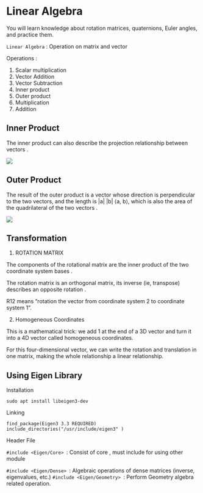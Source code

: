 # Linear Algebra

You will learn knowledge about rotation matrices, quaternions, Euler angles, and practice them.

```Linear Algebra``` :  Operation on matrix and  vector 

Operations : 
1. Scalar multiplication
2. Vector Addition
3. Vector Subtraction
4. Inner product
5. Outer product
6. Multiplication
7. Addition


## Inner Product 
The inner product can also describe the projection relationship between vectors .



<img src="innerproduct.png">


## Outer Product 
The result of the outer product is a vector whose direction is perpendicular to the
two vectors, and the length is |a| |b| ⟨a, b⟩, which is also the area of the quadrilateral of the two vectors .



<img src="outerproduct.png">


## Transformation

1. ROTATION MATRIX 

The components of the rotational  matrix are the inner product of the two coordinate system bases .

The rotation matrix is an orthogonal matrix, its inverse (ie, transpose)
describes an opposite rotation .

R12  means “rotation the vector from coordinate system 2 to coordinate system 1”.

2. Homogeneous Coordinates

This is a mathematical trick: we add 1 at the end of a 3D vector and turn it into a
4D vector called homogeneous coordinates.

For this four-dimensional vector, we can write the rotation and translation in one matrix, making the whole relationship a linear relationship.


## Using Eigen Library

Installation

```
sudo apt install libeigen3-dev
```
Linking 
```
find_package(Eigen3 3.3 REQUIRED)
include_directories("/usr/include/eigen3" )

```

Header File

`````#include <Eigen/Core> `````: Consist of core , must include for using other module

```#include <Eigen/Dense> ```: Algebraic operations of dense matrices (inverse, eigenvalues, etc.)
```#include <Eigen/Geometry> ```: Perform Geometry algebra related operation.


